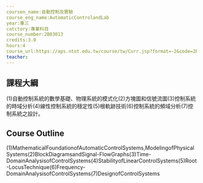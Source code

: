 ```yaml
---
coursen_name:自動控制及實驗
course_eng_name:AutomaticControlandLab
year:專三
catctory:專業科目
course_number:2B03013
credits:3.0
hours:4
course_url:https://aps.ntut.edu.tw/course/tw/Curr.jsp?format=-2&code=2B03013
teacher:
---
```


## 課程大綱

(1)自動控制系統的數學基礎、物理系統的模式化(2)方塊圖和信號流圖(3)控制系統的時域分析(4)線性控制系統的穩定性(5)根軌跡技術(6)控制系統的頻域分析(7)控制系統之設計。


## Course Outline

(1)MathematicalFoundationofAutomaticControlSystems,ModelingofPhysicalSystems(2)BlockDiagramsandSignal-FlowGraphs(3)Time-DomainAnalysisofControlSystems(4)StabilityofLinearControlSystems(5)Root-LocusTechnique(6)Frequency-DomainAnalysisofControlSystems(7)DesignofControlSystems

